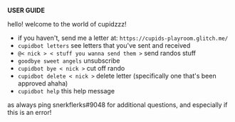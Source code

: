 **USER GUIDE**

hello! welcome to the world of cupidzzz! 
- if you haven't, send me a letter at: `https://cupids-playroom.glitch.me/` 
- `cupidbot letters` see letters that you've sent and received
- `@< nick > < stuff you wanna send them >` send randos stuff
- `goodbye sweet angels` unsubscribe
- `cupidbot bye < nick >` cut off rando
- `cupidbot delete < nick >` delete letter (specifically one that's been approved ahaha)
- `cupidbot help` this help message

as always ping snerkflerks#9048 for additional questions, and especially if this is an error!

  
  